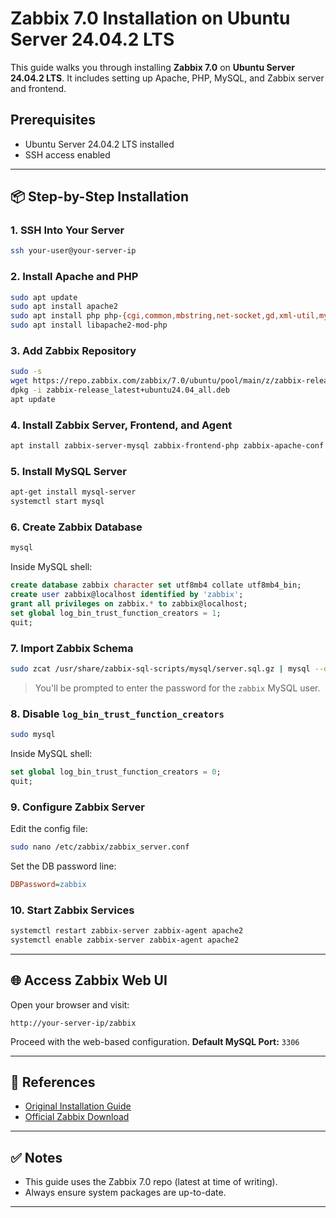 # Zabbix 7.0 Installation on Ubuntu Server 24.04.2 LTS

This guide walks you through installing **Zabbix 7.0** on **Ubuntu Server 24.04.2 LTS**.
It includes setting up Apache, PHP, MySQL, and Zabbix server and frontend.

## Prerequisites

* Ubuntu Server 24.04.2 LTS installed
* SSH access enabled

---

## 📦 Step-by-Step Installation

### 1. SSH Into Your Server

```bash
ssh your-user@your-server-ip
```

### 2. Install Apache and PHP

```bash
sudo apt update
sudo apt install apache2
sudo apt install php php-{cgi,common,mbstring,net-socket,gd,xml-util,mysql,bcmath,imap,snmp}
sudo apt install libapache2-mod-php
```

### 3. Add Zabbix Repository

```bash
sudo -s
wget https://repo.zabbix.com/zabbix/7.0/ubuntu/pool/main/z/zabbix-release/zabbix-release_latest+ubuntu24.04_all.deb
dpkg -i zabbix-release_latest+ubuntu24.04_all.deb
apt update
```

### 4. Install Zabbix Server, Frontend, and Agent

```bash
apt install zabbix-server-mysql zabbix-frontend-php zabbix-apache-conf zabbix-sql-scripts zabbix-agent
```

### 5. Install MySQL Server

```bash
apt-get install mysql-server
systemctl start mysql
```

### 6. Create Zabbix Database

```bash
mysql
```

Inside MySQL shell:

```sql
create database zabbix character set utf8mb4 collate utf8mb4_bin;
create user zabbix@localhost identified by 'zabbix';
grant all privileges on zabbix.* to zabbix@localhost;
set global log_bin_trust_function_creators = 1;
quit;
```

### 7. Import Zabbix Schema

```bash
sudo zcat /usr/share/zabbix-sql-scripts/mysql/server.sql.gz | mysql --default-character-set=utf8mb4 -uzabbix -p zabbix
```

> You'll be prompted to enter the password for the `zabbix` MySQL user.

### 8. Disable `log_bin_trust_function_creators`

```bash
sudo mysql
```

Inside MySQL shell:

```sql
set global log_bin_trust_function_creators = 0;
quit;
```

### 9. Configure Zabbix Server

Edit the config file:

```bash
sudo nano /etc/zabbix/zabbix_server.conf
```

Set the DB password line:

```ini
DBPassword=zabbix
```

### 10. Start Zabbix Services

```bash
systemctl restart zabbix-server zabbix-agent apache2
systemctl enable zabbix-server zabbix-agent apache2
```

---

## 🌐 Access Zabbix Web UI

Open your browser and visit:

```
http://your-server-ip/zabbix
```

Proceed with the web-based configuration.
**Default MySQL Port:** `3306`

---

## 🔗 References

* [Original Installation Guide](https://reasonableitservice.com/install-zabbix-6-4-on-ubuntu-server-22-04-1-in-under-10-minutes/)
* [Official Zabbix Download](https://www.zabbix.com/download?os_distribution=ubuntu)

---

## ✅ Notes

* This guide uses the Zabbix 7.0 repo (latest at time of writing).
* Always ensure system packages are up-to-date.

---
